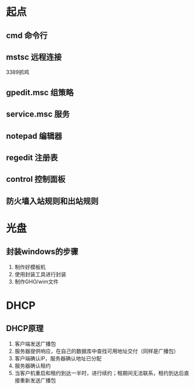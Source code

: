 # 起点

## cmd 命令行

## mstsc 远程连接

3389抓鸡

## gpedit.msc 组策略

## service.msc 服务

## notepad 编辑器

## regedit 注册表

## control 控制面板

## 防火墙入站规则和出站规则

# 光盘

## 封装windows的步骤

1. 制作好模板机
2. 使用封装工具进行封装
3. 制作GHO/wim文件

# DHCP

## DHCP原理

1. 客户端发送广播包
2. 服务器提供响应，在自己的数据库中查找可用地址交付（同样是广播包）
3. 客户端确认IP，服务器确认地址已分配
4. 服务器确认租约
5. 当客户机重启和租约到达一半时，进行续约；租期间无法联系，租约到达后直接重新发送广播包

